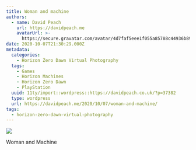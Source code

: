 ```yaml
---
title: Woman and machine
authors:
  - name: David Peach
    url: https://davidpeach.me
    avatarUrl: >-
      https://secure.gravatar.com/avatar/4d7faf5eee1f055a85788c44936b8995eaab6dfb004e7854ec747ccb272e91ee?s=96&d=mm&r=g
date: 2020-10-07T21:30:29.000Z
metadata:
  categories:
    - Horizon Zero Dawn Virtual Photography
  tags:
    - Games
    - Horizon Machines
    - Horizon Zero Dawn
    - PlayStation
  uuid: 11ty/import::wordpress::https://davidpeach.co.uk/?p=37382
  type: wordpress
  url: https://davidpeach.me/2020/10/07/woman-and-machine/
tags:
  - horizon-zero-dawn-virtual-photography
---
```

[![](/assets/woman-and-machine-2048x1152-DW83W4UfEWEn.jpg)](/assets/woman-and-machine-2048x1152-DW83W4UfEWEn.jpg)

Woman and Machine